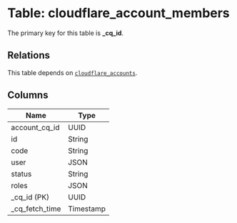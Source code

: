 # Table: cloudflare_account_members


The primary key for this table is **_cq_id**.

## Relations
This table depends on [`cloudflare_accounts`](cloudflare_accounts.md).

## Columns
| Name          | Type          |
| ------------- | ------------- |
|account_cq_id|UUID|
|id|String|
|code|String|
|user|JSON|
|status|String|
|roles|JSON|
|_cq_id (PK)|UUID|
|_cq_fetch_time|Timestamp|